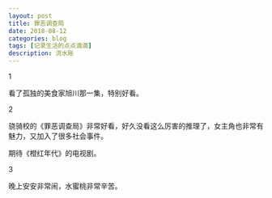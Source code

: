 ```yaml
---
layout: post
title: 罪恶调查局
date: 2018-08-12
categories: blog
tags: [记录生活的点点滴滴]
description: 流水账
---
```


1 

看了孤独的美食家旭川那一集，特别好看。

2

骁骑校的《罪恶调查局》非常好看，好久没看这么厉害的推理了，女主角也非常有魅力，又加入了很多社会事件。

期待《橙红年代》的电视剧。

3

晚上安安非常闹，水蜜桃非常辛苦。